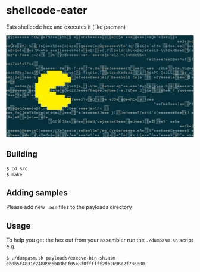 # shellcode-eater
Eats shellcode hex and executes it (like pacman)

![shellcode-eater](img/shellcode-eater.png)

## Building

```
$ cd src
$ make
```

## Adding samples

Please add new `.asm` files to the payloads directory

## Usage

To help you get the hex out from your assembler run the `./dumpasm.sh` script
e.g.

```
$ ./dumpasm.sh payloads/execve-bin-sh.asm
eb0b5f4831d24889d6b03b0f05e8f0ffffff2f62696e2f736800
```
